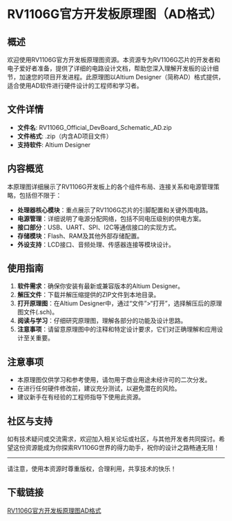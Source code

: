 # RV1106G官方开发板原理图（AD格式）

## 概述

欢迎使用RV1106G官方开发板原理图资源。本资源专为RV1106G芯片的开发者和电子爱好者准备，提供了详细的电路设计文档，帮助您深入理解开发板的设计细节，加速您的项目开发进程。此原理图以Altium Designer（简称AD）格式提供，适合使用AD软件进行硬件设计的工程师和学习者。

## 文件详情

- **文件名**: RV1106G_Official_DevBoard_Schematic_AD.zip
- **文件格式**: .zip（内含AD项目文件）
- **支持软件**: Altium Designer

## 内容概览

本原理图详细展示了RV1106G开发板上的各个组件布局、连接关系和电源管理策略，包括但不限于：

- **处理器核心模块**：重点展示了RV1106G芯片的引脚配置和关键外围电路。
- **电源管理**：详细说明了电源分配网络，包括不同电压级别的供电方案。
- **接口部分**：USB、UART、SPI、I2C等通信接口的实现方式。
- **存储模块**：Flash、RAM及其他外部存储配置。
- **外设支持**：LCD接口、音频处理、传感器连接等模块设计。

## 使用指南

1. **软件需求**：确保你安装有最新或兼容版本的Altium Designer。
2. **解压文件**：下载并解压缩提供的ZIP文件到本地目录。
3. **打开原理图**：在Altium Designer中，通过“文件”>“打开”，选择解压后的原理图文件(.sch)。
4. **阅读与学习**：仔细研究原理图，理解各部分的功能及设计思路。
5. **注意事项**：请留意原理图中的注释和特定设计要求，它们对正确理解和应用设计至关重要。

## 注意事项

- 本原理图仅供学习和参考使用，请勿用于商业用途未经许可的二次分发。
- 在进行任何硬件修改前，建议充分测试，以避免潜在的风险。
- 建议新手在有经验的工程师指导下使用此资源。

## 社区与支持

如有技术疑问或交流需求，欢迎加入相关论坛或社区，与其他开发者共同探讨。希望这份资源能成为你探索RV1106G世界的得力助手，祝你的设计之路畅通无阻！

---

请注意，使用本资源时尊重版权，合理利用，共享技术的快乐！

## 下载链接

[RV1106G官方开发板原理图AD格式](https://pan.quark.cn/s/b69bb044169b)